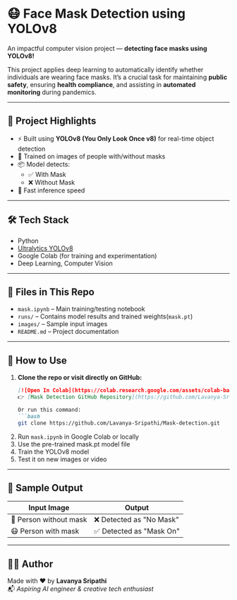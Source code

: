 # 😷 Face Mask Detection using YOLOv8

An impactful computer vision project — **detecting face masks using YOLOv8!**

This project applies deep learning to automatically identify whether individuals are wearing face masks. It’s a crucial task for maintaining **public safety**, ensuring **health compliance**, and assisting in **automated monitoring** during pandemics.

---

## 🚀 Project Highlights

- ⚡️ Built using **YOLOv8 (You Only Look Once v8)** for real-time object detection
- 🧠 Trained on images of people with/without masks
- 📦 Model detects:
  - ✅ With Mask
  - ❌ Without Mask
- 🔬 Fast inference speed

---

## 🛠️ Tech Stack

- Python
- [Ultralytics YOLOv8](https://docs.ultralytics.com/)
- Google Colab (for training and experimentation)
- Deep Learning, Computer Vision

---

## 📁 Files in This Repo

- `mask.ipynb` – Main training/testing notebook
- `runs/` – Contains model results and trained weights(`mask.pt`) 
- `images/` – Sample input images 
- `README.md` – Project documentation

---

## 🧪 How to Use

1. **Clone the repo or visit directly on GitHub:**
    ```markdown
    [![Open In Colab](https://colab.research.google.com/assets/colab-badge.svg)](https://colab.research.google.com/github/Lavanya-Sripathi/Mask-detection/blob/main/mask.ipynb)
   👉 [Mask Detection GitHub Repository](https://github.com/Lavanya-Sripathi/Mask-detection)
   
   Or run this command:
   ```bash
   git clone https://github.com/Lavanya-Sripathi/Mask-detection.git
3. Run `mask.ipynb` in Google Colab or locally
4. Use the pre-trained mask.pt model file
5. Train the YOLOv8 model
6. Test it on new images or video

---


## 📸 Sample Output

| Input Image | Output |
|-------------|--------|
| 👤 Person without mask | ❌ Detected as "No Mask" |                  
| 😷 Person with mask     | ✅ Detected as "Mask On" |

---

## 🙋‍♀️ Author

Made with ❤️ by **Lavanya Sripathi**  
📬 *Aspiring AI engineer & creative tech enthusiast*



